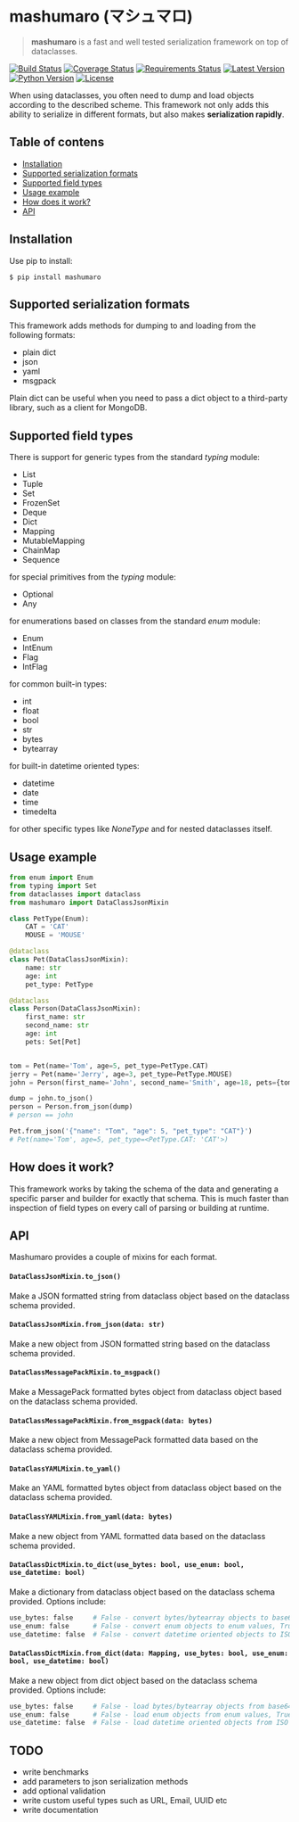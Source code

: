 # mashumaro (マシュマロ)

> **mashumaro** is a fast and well tested serialization framework on top of dataclasses.

[![Build Status](https://travis-ci.org/Fatal1ty/mashumaro.svg?branch=master)](https://travis-ci.org/Fatal1ty/mashumaro)
[![Coverage Status](https://coveralls.io/repos/github/Fatal1ty/mashumaro/badge.svg?branch=master)](https://coveralls.io/github/Fatal1ty/mashumaro?branch=master)
[![Requirements Status](https://requires.io/github/Fatal1ty/mashumaro/requirements.svg?branch=master)](https://requires.io/github/Fatal1ty/mashumaro/requirements/?branch=master)
[![Latest Version](https://img.shields.io/pypi/v/mashumaro.svg)](https://pypi.python.org/pypi/mashumaro)
[![Python Version](https://img.shields.io/pypi/pyversions/mashumaro.svg)](https://pypi.python.org/pypi/mashumaro)
[![License](https://img.shields.io/badge/License-Apache%202.0-blue.svg)](https://opensource.org/licenses/Apache-2.0)


When using dataclasses, you often need to dump and load objects according to the described scheme.
This framework not only adds this ability to serialize in different formats, but also makes **serialization rapidly**.

Table of contens
--------------------------------------------------------------------------------
* [Installation](#installation)
* [Supported serialization formats](#supported-serialization-formats)
* [Supported field types](#supported-field-types)
* [Usage example](#usage-example)
* [How does it work?](#how-does-it-work)
* [API](#api)

Installation
--------------------------------------------------------------------------------

Use pip to install:
```shell
$ pip install mashumaro
```

Supported serialization formats
--------------------------------------------------------------------------------

This framework adds methods for dumping to and loading from the following formats:

* plain dict
* json
* yaml
* msgpack

Plain dict can be useful when you need to pass a dict object to a third-party library, such as a client for MongoDB.

Supported field types
--------------------------------------------------------------------------------

There is support for generic types from the standard *typing* module:
* List
* Tuple
* Set
* FrozenSet
* Deque
* Dict
* Mapping
* MutableMapping
* ChainMap
* Sequence

for special primitives from the *typing* module:
* Optional
* Any

for enumerations based on classes from the standard *enum* module:
* Enum
* IntEnum
* Flag
* IntFlag

for common built-in types:
* int
* float
* bool
* str
* bytes
* bytearray

for built-in datetime oriented types:
* datetime
* date
* time
* timedelta

for other specific types like *NoneType* and for nested dataclasses itself.

Usage example
--------------------------------------------------------------------------------

```python
from enum import Enum
from typing import Set
from dataclasses import dataclass
from mashumaro import DataClassJsonMixin

class PetType(Enum):
    CAT = 'CAT'
    MOUSE = 'MOUSE'

@dataclass
class Pet(DataClassJsonMixin):
    name: str
    age: int
    pet_type: PetType

@dataclass
class Person(DataClassJsonMixin):
    first_name: str
    second_name: str
    age: int
    pets: Set[Pet]


tom = Pet(name='Tom', age=5, pet_type=PetType.CAT)
jerry = Pet(name='Jerry', age=3, pet_type=PetType.MOUSE)
john = Person(first_name='John', second_name='Smith', age=18, pets={tom, jerry})

dump = john.to_json()
person = Person.from_json(dump)
# person == john

Pet.from_json('{"name": "Tom", "age": 5, "pet_type": "CAT"}')
# Pet(name='Tom', age=5, pet_type=<PetType.CAT: 'CAT'>)
```

How does it work?
--------------------------------------------------------------------------------

This framework works by taking the schema of the data and generating a specific parser and builder for exactly that schema.
This is much faster than inspection of field types on every call of parsing or building at runtime.

API
--------------------------------------------------------------------------------

Mashumaro provides a couple of mixins for each format.

#### `DataClassJsonMixin.to_json()`

Make a JSON formatted string from dataclass object based on the dataclass schema provided.

#### `DataClassJsonMixin.from_json(data: str)`

Make a new object from JSON formatted string based on the dataclass schema provided.

#### `DataClassMessagePackMixin.to_msgpack()`

Make a MessagePack formatted bytes object from dataclass object based on the dataclass schema provided.

#### `DataClassMessagePackMixin.from_msgpack(data: bytes)`

Make a new object from MessagePack formatted data based on the dataclass schema provided.

#### `DataClassYAMLMixin.to_yaml()`

Make an YAML formatted bytes object from dataclass object based on the dataclass schema provided.

#### `DataClassYAMLMixin.from_yaml(data: bytes)`

Make a new object from YAML formatted data based on the dataclass schema provided.

#### `DataClassDictMixin.to_dict(use_bytes: bool, use_enum: bool, use_datetime: bool)`

Make a dictionary from dataclass object based on the dataclass schema provided. Options include:
```python
use_bytes: false     # False - convert bytes/bytearray objects to base64 encoded string, True - keep untouched
use_enum: false      # False - convert enum objects to enum values, True - keep untouched
use_datetime: false  # False - convert datetime oriented objects to ISO 8601 formatted string, True - keep untouched
```

#### `DataClassDictMixin.from_dict(data: Mapping, use_bytes: bool, use_enum: bool, use_datetime: bool)`

Make a new object from dict object based on the dataclass schema provided. Options include:
```python
use_bytes: false     # False - load bytes/bytearray objects from base64 encoded string, True - keep untouched
use_enum: false      # False - load enum objects from enum values, True - keep untouched
use_datetime: false  # False - load datetime oriented objects from ISO 8601 formatted string, True - keep untouched
```


TODO
--------------------------------------------------------------------------------

* write benchmarks
* add parameters to json serialization methods
* add optional validation
* write custom useful types such as URL, Email, UUID etc
* write documentation
